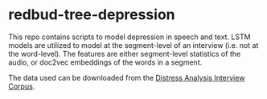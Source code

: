 # redbud-tree-depression
This repo contains scripts to model depression in speech and text. LSTM models are utilized to model at the segment-level of an interview (i.e. not at the word-level). The features are either segment-level statistics of the audio, or doc2vec embeddings of the words in a segment.

The data used can be downloaded from the [Distress Analysis Interview Corpus](http://dcapswoz.ict.usc.edu/).

